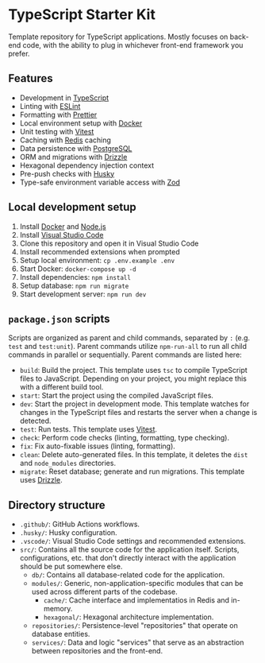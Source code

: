 # TypeScript Starter Kit

Template repository for TypeScript applications. Mostly focuses on back-end code, with the ability to plug in whichever front-end framework you prefer.

## Features

- Development in [TypeScript](https://www.typescriptlang.org/)
- Linting with [ESLint](https://eslint.org/)
- Formatting with [Prettier](https://prettier.io/)
- Local environment setup with [Docker](https://www.docker.com/)
- Unit testing with [Vitest](https://vitest.dev/)
- Caching with [Redis](https://redis.io/) caching
- Data persistence with [PostgreSQL](https://www.postgresql.org/)
- ORM and migrations with [Drizzle](https://orm.drizzle.team/)
- Hexagonal dependency injection context
- Pre-push checks with [Husky](https://typicode.github.io/husky/)
- Type-safe environment variable access with [Zod](https://zod.dev/)

## Local development setup

1. Install [Docker](https://www.docker.com/) and [Node.js](https://nodejs.org/)
1. Install [Visual Studio Code](https://code.visualstudio.com/)
1. Clone this repository and open it in Visual Studio Code
1. Install recommended extensions when prompted
1. Setup local environment: `cp .env.example .env`
1. Start Docker: `docker-compose up -d`
1. Install dependencies: `npm install`
1. Setup database: `npm run migrate`
1. Start development server: `npm run dev`

## `package.json` scripts

Scripts are organized as parent and child commands, separated by `:` (e.g. `test` and `test:unit`). Parent commands utilize `npm-run-all` to run all child commands in parallel or sequentially. Parent commands are listed here:

- `build`: Build the project. This template uses `tsc` to compile TypeScript files to JavaScript. Depending on your project, you might replace this with a different build tool.
- `start`: Start the project using the compiled JavaScript files.
- `dev`: Start the project in development mode. This template watches for changes in the TypeScript files and restarts the server when a change is detected.
- `test`: Run tests. This template uses [Vitest](https://vitest.dev/).
- `check`: Perform code checks (linting, formatting, type checking).
- `fix`: Fix auto-fixable issues (linting, formatting).
- `clean`: Delete auto-generated files. In this template, it deletes the `dist` and `node_modules` directories.
- `migrate`: Reset database; generate and run migrations. This template uses [Drizzle](https://orm.drizzle.team/).

## Directory structure

- `.github/`: GitHub Actions workflows.
- `.husky/`: Husky configuration.
- `.vscode/`: Visual Studio Code settings and recommended extensions.
- `src/`: Contains all the source code for the application itself. Scripts, configurations, etc. that don't directly interact with the application should be put somewhere else.
  - `db/`: Contains all database-related code for the application.
  - `modules/`: Generic, non-application-specific modules that can be used across different parts of the codebase.
    - `cache/`: Cache interface and implementatios in Redis and in-memory.
    - `hexagonal/`: Hexagonal architecture implementation.
  - `repositories/`: Persistence-level "repositories" that operate on database entities.
  - `services/`: Data and logic "services" that serve as an abstraction between repositories and the front-end.
